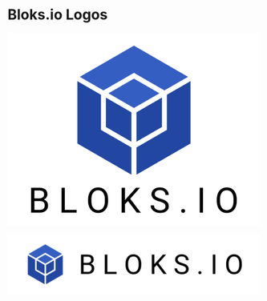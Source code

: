 # Bloks.io Logos

![](../.gitbook/assets/image%20%28166%29.png)

![](../.gitbook/assets/image%20%28170%29.png)







